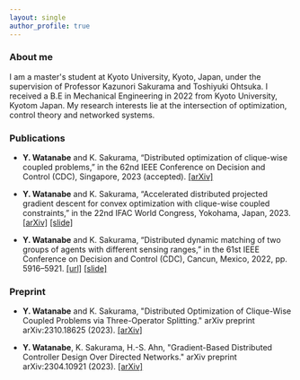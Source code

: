 ```yaml
---
layout: single
author_profile: true
---
```


### About me
I am a master's student at Kyoto University, Kyoto, Japan, under the supervision of Professor Kazunori Sakurama and Toshiyuki Ohtsuka. I received a B.E in Mechanical Engineering in 2022 from Kyoto University, Kyotom Japan. My research interests lie at the intersection of optimization, control theory and networked systems.

### Publications

- **Y. Watanabe** and K. Sakurama, “Distributed optimization of clique-wise coupled problems,” in the
62nd IEEE Conference on Decision and Control (CDC), Singapore, 2023 (accepted). [[arXiv]](https://arxiv.org/abs/2304.10904)

- **Y. Watanabe** and K. Sakurama, “Accelerated distributed projected gradient descent for convex
optimization with clique-wise coupled constraints,” in the 22nd IFAC World Congress, Yokohama, Japan, 2023. [[arXiv]](https://arxiv.org/abs/2211.06284) [[slide]](https://drive.google.com/file/d/18eFJD-pbYeG8jPoaMKLd6CcjYlKPyjIa/view?usp=sharing)


- **Y. Watanabe** and K. Sakurama, “Distributed dynamic matching of two groups of agents with different
sensing ranges,” in the 61st IEEE Conference on Decision and Control (CDC), Cancun, Mexico, 2022,
pp. 5916–5921. [[url]](https://ieeexplore.ieee.org/abstract/document/9993395) [[slide]](https://drive.google.com/file/d/1ET6BVsJRdsJL14AmMctc9dIXT_bd6rDw/view?usp=sharing)

### Preprint

- **Y. Watanabe** and K. Sakurama, "Distributed Optimization of Clique-Wise Coupled Problems via Three-Operator Splitting." arXiv preprint arXiv:2310.18625 (2023). [[arXiv]](https://arxiv.org/abs/2310.18625)

- **Y. Watanabe**, K. Sakurama, H.-S. Ahn, "Gradient-Based Distributed Controller Design Over Directed Networks." arXiv preprint arXiv:2304.10921 (2023). [[arXiv]](https://arxiv.org/abs/2304.10921)